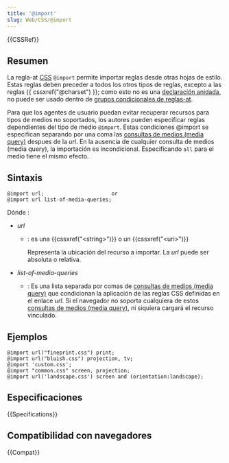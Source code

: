 ```yaml
---
title: '@import'
slug: Web/CSS/@import
---
```


{{CSSRef}}

## Resumen

La regla-at [CSS](/en/CSS) `@import` permite importar reglas desde otras hojas de estilo. Estas reglas deben preceder a todos los otros tipos de reglas, excepto a las reglas {{ cssxref("@charset") }}; como esto no es una [declaración anidada](/en/CSS/Syntax#nested_statements), no puede ser usado dentro de [grupos condicionales de reglas-at](/en/CSS/At-rule#Conditional_Group_Rules).

Para que los agentes de usuario puedan evitar recuperar recursos para tipos de medios no soportados, los autores pueden especificar reglas dependientes del tipo de medio `@import`. Estas condiciones @import se especifican separando por una coma las [consultas de medios (media query)](/en/CSS/Media_queries) despues de la _url_. En la ausencia de cualquier consulta de medios (media query), la importación es incondicional. Especificando `all` para el medio tiene el mismo efecto.

## Sintaxis

```
@import url;                      or
@import url list-of-media-queries;
```

Dónde :

- _url_

  - : es una {{cssxref("&lt;string&gt;")}} o un {{cssxref("&lt;uri&gt;")}}

    Representa la ubicación del recurso a importar. La _url_ puede ser absoluta o relativa.

- _list-of-media-queries_
  - : Es una lista separada por comas de [consultas de medios (media query)](/en/CSS/Media_queries) que condicionan la aplicación de las reglas CSS definidas en el enlace _url_. Si el navegador no soporta cualquiera de estos [consultas de medios (media query)](/en/CSS/Media_queries), ni siquiera cargará el recurso vinculado.

## Ejemplos

```
@import url("fineprint.css") print;
@import url("bluish.css") projection, tv;
@import 'custom.css';
@import "common.css" screen, projection;
@import url('landscape.css') screen and (orientation:landscape);
```

## Especificaciones

{{Specifications}}

## Compatibilidad con navegadores

{{Compat}}
